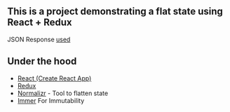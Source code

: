## This is a project demonstrating a flat state using React + Redux

JSON Response [used](https://my-json-server.typicode.com/HawiCaesar/jsonplaceholders-demo/articles)

## Under the hood
- [React (Create React App)](https://github.com/facebook/create-react-app)
- [Redux](https://redux.js.org/)
- [Normalizr](https://github.com/paularmstrong/normalizr) - Tool to flatten state 
- [Immer](https://github.com/mweststrate/immer) For Immutability
